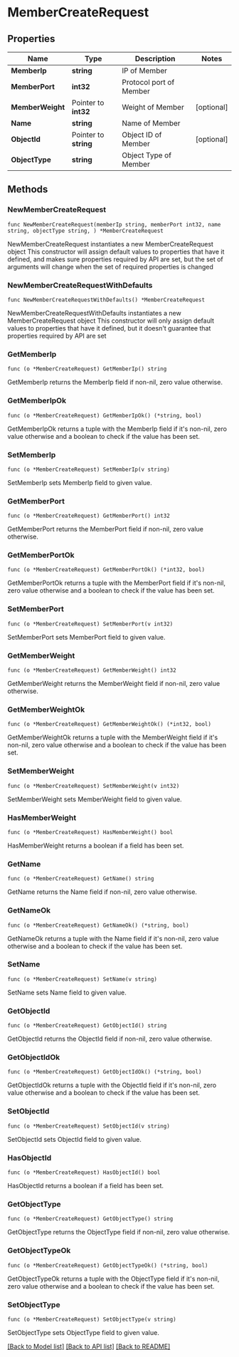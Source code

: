 # MemberCreateRequest

## Properties

Name | Type | Description | Notes
------------ | ------------- | ------------- | -------------
**MemberIp** | **string** | IP of Member | 
**MemberPort** | **int32** | Protocol port of Member | 
**MemberWeight** | Pointer to **int32** | Weight of Member | [optional] 
**Name** | **string** | Name of Member | 
**ObjectId** | Pointer to **string** | Object ID of Member | [optional] 
**ObjectType** | **string** | Object Type of Member | 

## Methods

### NewMemberCreateRequest

`func NewMemberCreateRequest(memberIp string, memberPort int32, name string, objectType string, ) *MemberCreateRequest`

NewMemberCreateRequest instantiates a new MemberCreateRequest object
This constructor will assign default values to properties that have it defined,
and makes sure properties required by API are set, but the set of arguments
will change when the set of required properties is changed

### NewMemberCreateRequestWithDefaults

`func NewMemberCreateRequestWithDefaults() *MemberCreateRequest`

NewMemberCreateRequestWithDefaults instantiates a new MemberCreateRequest object
This constructor will only assign default values to properties that have it defined,
but it doesn't guarantee that properties required by API are set

### GetMemberIp

`func (o *MemberCreateRequest) GetMemberIp() string`

GetMemberIp returns the MemberIp field if non-nil, zero value otherwise.

### GetMemberIpOk

`func (o *MemberCreateRequest) GetMemberIpOk() (*string, bool)`

GetMemberIpOk returns a tuple with the MemberIp field if it's non-nil, zero value otherwise
and a boolean to check if the value has been set.

### SetMemberIp

`func (o *MemberCreateRequest) SetMemberIp(v string)`

SetMemberIp sets MemberIp field to given value.


### GetMemberPort

`func (o *MemberCreateRequest) GetMemberPort() int32`

GetMemberPort returns the MemberPort field if non-nil, zero value otherwise.

### GetMemberPortOk

`func (o *MemberCreateRequest) GetMemberPortOk() (*int32, bool)`

GetMemberPortOk returns a tuple with the MemberPort field if it's non-nil, zero value otherwise
and a boolean to check if the value has been set.

### SetMemberPort

`func (o *MemberCreateRequest) SetMemberPort(v int32)`

SetMemberPort sets MemberPort field to given value.


### GetMemberWeight

`func (o *MemberCreateRequest) GetMemberWeight() int32`

GetMemberWeight returns the MemberWeight field if non-nil, zero value otherwise.

### GetMemberWeightOk

`func (o *MemberCreateRequest) GetMemberWeightOk() (*int32, bool)`

GetMemberWeightOk returns a tuple with the MemberWeight field if it's non-nil, zero value otherwise
and a boolean to check if the value has been set.

### SetMemberWeight

`func (o *MemberCreateRequest) SetMemberWeight(v int32)`

SetMemberWeight sets MemberWeight field to given value.

### HasMemberWeight

`func (o *MemberCreateRequest) HasMemberWeight() bool`

HasMemberWeight returns a boolean if a field has been set.

### GetName

`func (o *MemberCreateRequest) GetName() string`

GetName returns the Name field if non-nil, zero value otherwise.

### GetNameOk

`func (o *MemberCreateRequest) GetNameOk() (*string, bool)`

GetNameOk returns a tuple with the Name field if it's non-nil, zero value otherwise
and a boolean to check if the value has been set.

### SetName

`func (o *MemberCreateRequest) SetName(v string)`

SetName sets Name field to given value.


### GetObjectId

`func (o *MemberCreateRequest) GetObjectId() string`

GetObjectId returns the ObjectId field if non-nil, zero value otherwise.

### GetObjectIdOk

`func (o *MemberCreateRequest) GetObjectIdOk() (*string, bool)`

GetObjectIdOk returns a tuple with the ObjectId field if it's non-nil, zero value otherwise
and a boolean to check if the value has been set.

### SetObjectId

`func (o *MemberCreateRequest) SetObjectId(v string)`

SetObjectId sets ObjectId field to given value.

### HasObjectId

`func (o *MemberCreateRequest) HasObjectId() bool`

HasObjectId returns a boolean if a field has been set.

### GetObjectType

`func (o *MemberCreateRequest) GetObjectType() string`

GetObjectType returns the ObjectType field if non-nil, zero value otherwise.

### GetObjectTypeOk

`func (o *MemberCreateRequest) GetObjectTypeOk() (*string, bool)`

GetObjectTypeOk returns a tuple with the ObjectType field if it's non-nil, zero value otherwise
and a boolean to check if the value has been set.

### SetObjectType

`func (o *MemberCreateRequest) SetObjectType(v string)`

SetObjectType sets ObjectType field to given value.



[[Back to Model list]](../README.md#documentation-for-models) [[Back to API list]](../README.md#documentation-for-api-endpoints) [[Back to README]](../README.md)


